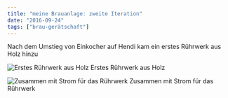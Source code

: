 ```yaml
---
title: "meine Brauanlage: zweite Iteration"
date: "2016-09-24"
tags: ["brau-gerätschaft"]
---
```


Nach dem Umstieg von Einkocher auf Hendi kam ein erstes Rührwerk aus Holz hinzu

![Erstes Rührwerk aus Holz](/images/IMG_3575.jpg)
Erstes Rührwerk aus Holz

![Zusammen mit Strom für das Rührwerk](/images/IMG_3431.jpg)
Zusammen mit Strom für das Rührwerk


